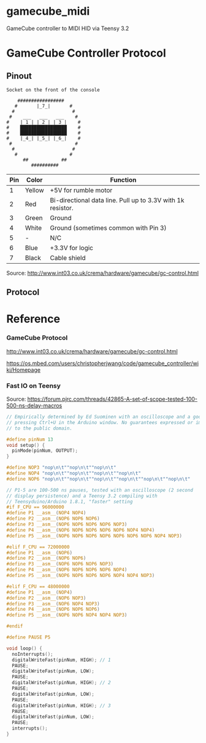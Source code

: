 # gamecube_midi

GameCube controller to MIDI HID via Teensy 3.2



# GameCube Controller Protocol

## Pinout

```
Socket on the front of the console

    #################
   #       |_7_|       #
  #                     #
 #    ___   ___   ___    #
#    | 1 | | 2 | | 3 |    #
#    █████████████████    #
#    █████████████████    #
#    |_4_| |_5_| |_6_|    #
 #                       #
  #                     #
   #                   #
	  ##            ##
	     ##########
```

| Pin  | Color  | Function                                                    |
| ---- | ------ | ----------------------------------------------------------- |
| 1    | Yellow | +5V for rumble motor                                        |
| 2    | Red    | Bi-directional data line. Pull up to 3.3V with 1k resistor. |
| 3    | Green  | Ground                                                      |
| 4    | White  | Ground (sometimes common with Pin 3)                        |
| 5    | -      | N/C                                                         |
| 6    | Blue   | +3.3V for logic                                             |
| 7    | Black  | Cable shield                                                |

Source:  http://www.int03.co.uk/crema/hardware/gamecube/gc-control.html 



## Protocol







# Reference

### GameCube Protocol

 http://www.int03.co.uk/crema/hardware/gamecube/gc-control.html 

 https://os.mbed.com/users/christopherjwang/code/gamecube_controller/wiki/Homepage 

### Fast IO on Teensy

Source: https://forum.pjrc.com/threads/42865-A-set-of-scope-tested-100-500-ns-delay-macros

```C
// Empirically determined by Ed Suominen with an oscilloscope and a good deal of
// pressing Ctrl+U in the Arduino window. No guarantees expressed or implied. Dedicated
// to the public domain.

#define pinNum 13
void setup() {
  pinMode(pinNum, OUTPUT);
}

#define NOP3 "nop\n\t""nop\n\t""nop\n\t"
#define NOP4 "nop\n\t""nop\n\t""nop\n\t""nop\n\t"
#define NOP6 "nop\n\t""nop\n\t""nop\n\t""nop\n\t""nop\n\t""nop\n\t"

// P1-5 are 100-500 ns pauses, tested with an oscilloscope (2 second
// display persistence) and a Teensy 3.2 compiling with
// Teensyduino/Arduino 1.8.1, "faster" setting
#if F_CPU == 96000000
#define P1 __asm__(NOP4 NOP4)
#define P2 __asm__(NOP6 NOP6 NOP6)
#define P3 __asm__(NOP6 NOP6 NOP6 NOP6 NOP3)
#define P4 __asm__(NOP6 NOP6 NOP6 NOP6 NOP6 NOP4 NOP4)
#define P5 __asm__(NOP6 NOP6 NOP6 NOP6 NOP6 NOP6 NOP6 NOP4 NOP3)

#elif F_CPU == 72000000
#define P1 __asm__(NOP6)
#define P2 __asm__(NOP6 NOP6)
#define P3 __asm__(NOP6 NOP6 NOP6 NOP3)
#define P4 __asm__(NOP6 NOP6 NOP6 NOP6 NOP4)
#define P5 __asm__(NOP6 NOP6 NOP6 NOP6 NOP4 NOP4 NOP3)

#elif F_CPU == 48000000
#define P1 __asm__(NOP4)
#define P2 __asm__(NOP6 NOP3)
#define P3 __asm__(NOP6 NOP4 NOP3)
#define P4 __asm__(NOP6 NOP6 NOP6)
#define P5 __asm__(NOP6 NOP6 NOP4 NOP4 NOP3)

#endif

#define PAUSE P5

void loop() {
  noInterrupts();
  digitalWriteFast(pinNum, HIGH); // 1
  PAUSE;
  digitalWriteFast(pinNum, LOW);
  PAUSE;
  digitalWriteFast(pinNum, HIGH); // 2
  PAUSE;
  digitalWriteFast(pinNum, LOW);
  PAUSE;
  digitalWriteFast(pinNum, HIGH); // 3
  PAUSE;
  digitalWriteFast(pinNum, LOW);
  PAUSE;
  interrupts();
}
```

